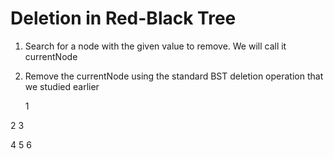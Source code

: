 # Deletion in Red-Black Tree
1. Search for a node with the given value to remove. We will call it currentNode
2. Remove the currentNode using the standard BST deletion operation that we studied earlier


   1

2       3

4   5   6